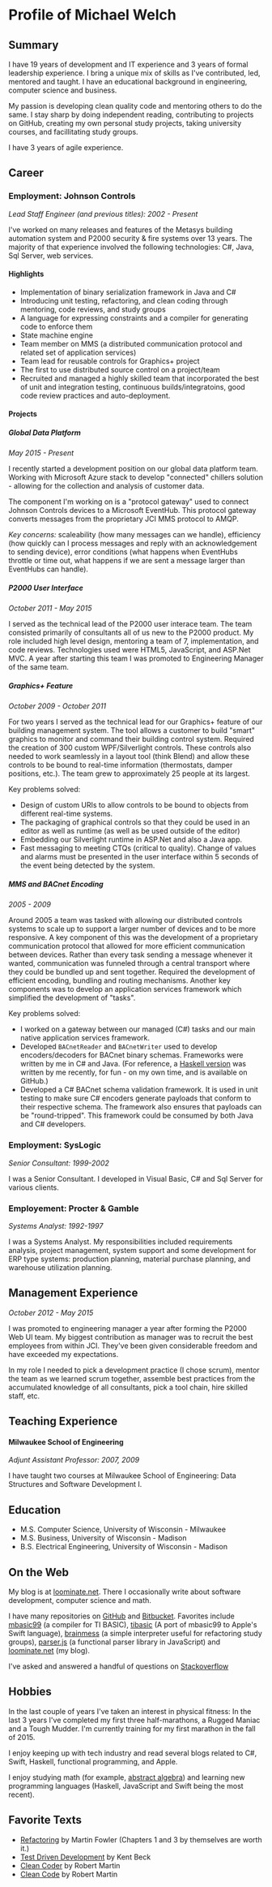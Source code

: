 Profile of Michael Welch
============

Summary
-------

I have 19 years of development and IT experience and 3 years of formal
leadership experience. I bring a unique mix of skills as I've contributed, led,
mentored and taught. I have an educational background in engineering, computer
science and business.

My passion is developing clean quality code and mentoring others to do the
same. I stay sharp by doing independent reading, contributing to projects on
GitHub, creating my own personal study projects, taking university courses, and
facillitating study groups.

I have 3 years of agile experience.

Career
-------------

### Employment: Johnson Controls ###
*Lead Staff Engineer (and previous titles): 2002 - Present*

I've worked on many releases and features of the Metasys building automation
system and P2000 security & fire systems over 13 years. The majority of that
experience involved the following technologies: C#, Java, Sql Server, web
services.

#### Highlights ####

* Implementation of binary serialization framework in Java and C#
* Introducing unit testing, refactoring, and clean coding through mentoring,
  code reviews, and study groups
* A language for expressing constraints and a compiler for generating code to
  enforce them
* State machine engine
* Team member on MMS (a distributed communication protocol and related set of
  application services)
* Team lead for reusable controls for Graphics+ project  
* The first to use distributed source control on a project/team
* Recruited and managed a highly skilled team that incorporated the best of
  unit and integration testing, continuous builds/integratoins, good code
  review practices and auto-deployment.

#### Projects ####

##### Global Data Platform #####
*May 2015 - Present*

I recently started a development position on our global data platform team.
Working with Microsoft Azure stack to develop "connected" chillers solution -
allowing for the collection and analysis of customer data.

The component I'm working on is a "protocol gateway" used to connect Johnson
Controls devices to a Microsoft EventHub. This protocol gateway converts
messages from the proprietary JCI MMS protocol to AMQP.

*Key concerns:* scaleability (how many messages can we handle), efficiency (how
quickly can I process messages and reply with an acknowledgement to sending
device), error conditions (what happens when EventHubs throttle or time out,
what happens if we are sent a message larger than EventHubs can handle).

##### P2000 User Interface #####
*October 2011 - May 2015*

I served as the technical lead of the P2000 user interace team. The team
consisted primarily of consultants all of us new to the P2000 product. My role
included high level design, mentoring a team of 7, implementation, and code
reviews. Technologies used were HTML5, JavaScript, and ASP.Net MVC. A year
after starting this team I was promoted to Engineering Manager of the same
team.

##### Graphics+ Feature #####
*October 2009 - October 2011*

For two years I served as the technical lead for our Graphics+ feature of our
building management system. The tool allows a customer to build "smart"
graphics to monitor and command their building control system. Required the
creation of 300 custom WPF/Silverlight controls. These controls also needed to
work seamlessly in a layout tool (think Blend) and allow these controls to be
bound to real-time information (thermostats, damper positions, etc.). The team
grew to approximately 25 people at its largest.

Key problems solved:
  * Design of custom URIs to allow controls to be bound to objects from
    different real-time systems.
  * The packaging of graphical controls so that they could be used in an editor
    as well as runtime (as well as be used outside of the editor)
  * Embedding our Silverlight runtime in ASP.Net and also a Java app.
  * Fast messaging to meeting CTQs (critical to quality). Change of values and
    alarms must be presented in the user interface within 5 seconds of the
    event being detected by the system.

##### MMS and BACnet Encoding #####
*2005 - 2009*

Around 2005 a team was tasked with allowing our distributed controls systems to
scale up to support a larger number of devices and to be more responsive. A key
component of this was the development of a proprietary communication protocol
that allowed for more efficient communication between devices. Rather than
every task sending a message whenever it wanted, communication was funneled
through a central transport where they could be bundled up and sent together.
Required the development of efficient encoding, bundling and routing
mechanisms. Another key components was to develop an application services
framework which simplified the development of "tasks".

Key problems solved:
  * I worked on a gateway between our managed (C#) tasks and our main native
    application services framework.
  * Developed `BACnetReader` and `BACnetWriter` used to develop
    encoders/decoders for BACnet binary schemas. Frameworks were written by me
    in C# and Java. (For reference, a [Haskell
    version](https://github.com/michaelgwelch/bacnet.git) was written by me
    recently, for fun - on my own time, and is available on GitHub.)
  * Developed a C# BACnet schema validation framework. It is used in unit
    testing to make sure C# encoders generate payloads that conform to their
    respective schema. The framework also ensures that payloads can be
    "round-tripped". This framework could be consumed by both Java and C#
    developers.



### Employment: SysLogic ###
*Senior Consultant: 1999-2002*

I was a Senior Consultant. I developed in Visual Basic, C# and Sql Server for
various clients.

### Employement: Procter & Gamble ###
*Systems Analyst: 1992-1997*

I was a Systems Analyst. My responsibilities included requirements analysis,
project management, system support and some development for ERP type systems:
production planning, material purchase planning, and warehouse utilization
planning.

Management Experience
--------------------
*October 2012 - May 2015*

I was promoted to engineering manager a year after forming the P2000 Web UI
team.  My biggest contribution as manager was to recruit the best employees
from within JCI.  They've been given considerable freedom and have exceeded my
expectations.

In my role I needed to pick a development practice (I chose scrum), mentor the
team as we learned scrum together, assemble best practices from the accumulated
knowledge of all consultants, pick a tool chain, hire skilled staff, etc.

Teaching Experience
---------------
#### Milwaukee School of Engineering ####
*Adjunt Assistant Professor: 2007, 2009*

I have taught two courses at Milwaukee School of Engineering: Data Structures
and Software Development I.

Education
-----------

* M.S. Computer Science, University of Wisconsin - Milwaukee
* M.S. Business, University of Wisconsin - Madison
* B.S. Electrical Engineering, University of Wisconsin - Madison

On the Web
---------

My blog is at [loominate.net](http://loominate.net). There I occasionally write
about software development, computer science and math.

I have many repositories on [GitHub](https://github.com/michaelgwelch) and
[Bitbucket](https://bitbucket.org/myklwelch). Favorites include
[mbasic99](https://github.com/michaelgwelch/mbasic99) (a compiler for TI
BASIC), [tibasic](https://github.com/michaelgwelch/tibasic) (A port of mbasic99
to Apple's Swift language),
[brainmess](https://github.com/michaelgwelch/brainmess) (a simple interpreter
useful for refactoring study groups),
[parser.js](https://github.com/michaelgwelch/parser.js) (a functional parser
library in JavaScript) and
[loominate.net](https://github.com/michaelgwelch/loominate.net) (my blog).

I've asked and answered a handful of questions on
[Stackoverflow](http://stackoverflow.com/users/697188/michael-welch)


Hobbies
--------

In the last couple of years I've taken an interest in physical fitness: In the
last 3 years I've completed my first three half-marathons, a Rugged Maniac and
a Tough Mudder. I'm currently training for my first marathon in the fall of
2015.

I enjoy keeping up with tech industry and read several blogs related to C#,
Swift, Haskell, functional programming, and Apple.

I enjoy studying math (for example, [abstract
algebra](https://bitbucket.org/myklwelch/algebra/src)) and learning new
programming languages (Haskell, JavaScript and Swift being the most recent).


Favorite Texts
----------------

* [Refactoring](http://www.amazon.com/Refactoring-Improving-Design-Existing-Code/dp/0201485672/ref=sr_1_1?ie=UTF8&qid=1427838087&sr=8-1&keywords=refactoring)
  by Martin Fowler (Chapters 1 and 3 by themselves are worth it.)
* [Test Driven
  Development](http://www.amazon.com/Test-Driven-Development-Kent-Beck/dp/0321146530/ref=sr_1_1?ie=UTF8&qid=1427838158&sr=8-1&keywords=test+driven+development)
  by Kent Beck
* [Clean
  Coder](http://www.amazon.com/Clean-Coder-Conduct-Professional-Programmers/dp/0137081073/ref=sr_1_1?ie=UTF8&qid=1427838225&sr=8-1&keywords=clean+coder)
  by Robert Martin
* [Clean
  Code](http://www.amazon.com/Clean-Code-Handbook-Software-Craftsmanship/dp/0132350882/ref=pd_bxgy_b_img_y)
  by Robert Martin
